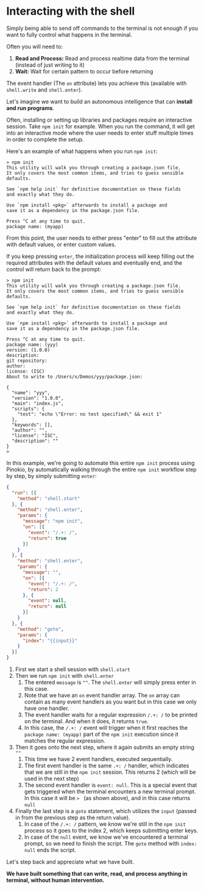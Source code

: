 # Interacting with the shell

Simply being able to send off commands to the terminal is not enough if you want to fully control what happens in the terminal.

Often you will need to:

1. **Read and Process:** Read and process realtime data from the terminal (instead of just writing to it)
2. **Wait:** Wait for certain pattern to occur before returning

The event handler (The `on` attribute) lets you achieve this (available with `shell.write` and `shell.enter`).

Let's imagine we want to build an autonomous intelligence that can **install and run programs**.

Often, installing or setting up libraries and packages require an interactive session. Take `npm init` for example. When you run the command, it will get into an interactive mode where the user needs to enter stuff multiple times in order to complete the setup.

Here's an example of what happens when you run `npm init`:

```
> npm init
This utility will walk you through creating a package.json file.
It only covers the most common items, and tries to guess sensible defaults.

See `npm help init` for definitive documentation on these fields
and exactly what they do.

Use `npm install <pkg>` afterwards to install a package and
save it as a dependency in the package.json file.

Press ^C at any time to quit.
package name: (myapp)
```

From this point, the user needs to either press "enter" to fill out the attribute with default values, or enter custom values.

If you keep pressing `enter`, the initialization process will keep filling out the required attributes with the default values and eventually end, and the control will return back to the prompt:

```
> npm init
This utility will walk you through creating a package.json file.
It only covers the most common items, and tries to guess sensible defaults.

See `npm help init` for definitive documentation on these fields
and exactly what they do.

Use `npm install <pkg>` afterwards to install a package and
save it as a dependency in the package.json file.

Press ^C at any time to quit.
package name: (yyy)
version: (1.0.0)
description:
git repository:
author:
license: (ISC)
About to write to /Users/x/Demos/yyy/package.json:

{
  "name": "yyy",
  "version": "1.0.0",
  "main": "index.js",
  "scripts": {
    "test": "echo \"Error: no test specified\" && exit 1"
  },
  "keywords": [],
  "author": "",
  "license": "ISC",
  "description": ""
}
> 
```

In this example, we're going to automate this entire `npm init` process using Pinokio, by automatically walking through the entire `npm init` workflow step by step, by simply submitting `enter`:


```json
{
  "run": [{
    "method": "shell.start"
  }, {
    "method": "shell.enter",
    "params": {
      "message": "npm init",
      "on": [{
        "event": "/.+: /",
        "return": true
      }]
    }
  }, {
    "method": "shell.enter",
    "params": {
      "message": "",
      "on": [{
        "event": "/.+: /",
        "return": 2
      }, {
        "event": null,
        "return": null
      }]
    }
  }, {
    "method": "goto",
    "params": {
      "index": "{{input}}"
    }
  }]
}
```

1. First we start a shell session with `shell.start`
2. Then we run `npm init` with `shell.enter`
    1. The entered `message` is `""`. The `shell.enter` will simply press enter in this case.
    2. Note that we have an `on` event handler array. The `on` array can contain as many event handlers as you want but in this case we only have one handler.
    3. The event handler waits for a regular expression `/.+: /` to be printed on the terminal. And when it does, it returns `true`.
    4. In this case, the `/.+: /` event will trigger when it first reaches the `package name: (myapp)` part of the `npm init` execution since it matches the regular expression.
3. Then it goes onto the next step, where it again submits an empty string `""`
    1. This time we have 2 event handlers, executed sequentially.
    2. The first event handler is the same `.+: /` handler, which indicates that we are still in the `npm init` session. This returns 2 (which will be used in the next step)
    3. The second event handler is `event: null`. This is a special event that gets triggered when the terminal encounters a new terminal prompt. In this case it will be `> ` (as shown above), and in this case returns `null`
4. Finally the last step is a `goto` statement, which utilizes the `input` (passed in from the previous step as the return value).
    1. In case of the `/.+: /` pattern, we know we're still in the `npm init` process so it goes to the index 2, which keeps submitting enter keys.
    2. In case of the `null` event, we know we've encountered a terminal prompt, so we need to finish the script. The `goto` method with `index: null` ends the script.

Let's step back and appreciate what we have built.

**We have built something that can write, read, and process anything in terminal, without human intervention.**

